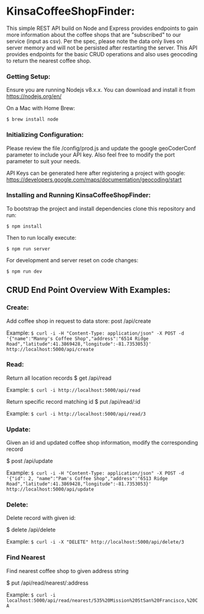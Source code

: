 # KinsaCoffeeShopFinder:
This simple REST API build on Node and Express provides endpoints to gain more information about the coffee shops that are "subscribed" to our service (input as csv). Per the spec, please note the data only lives on server memory and will not be persisted after restarting the server.
This API provides endpoints for the basic CRUD operations and also uses geocoding to return the nearest coffee shop.

### Getting Setup:
Ensure you are running Nodejs v8.x.x. You can download and install it from https://nodejs.org/en/

On a Mac with Home Brew:

`$ brew install node`

### Initializing Configuration:
Please review the file /config/prod.js and update the google geoCoderConf parameter to include your API key. Also feel free to modify the port parameter to suit your needs.

API Keys can be generated here after registering a project with google: https://developers.google.com/maps/documentation/geocoding/start

### Installing and Running KinsaCoffeeShopFinder:
To bootstrap the project and install dependencies clone this repository and run:

`$ npm install`

Then to run locally execute:

`$ npm run server`

For development and server reset on code changes:

`$ npm run dev`


## CRUD End Point Overview With Examples:
### Create:
Add coffee shop in request to data store:
post /api/create

Example:
  `$ curl -i -H "Content-Type: application/json" -X POST -d '{"name":"Manny's Coffee Shop","address":"6514 Ridge Road","latitude":41.3869428,"longitude":-81.7353053}' http://localhost:5000/api/create`

### Read:
Return all location records
$ get /api/read

Example:
  `$ curl -i http://localhost:5000/api/read`

Return specific record matching id
$ put /api/read/:id

Example:
  `$ curl -i http://localhost:5000/api/read/3`

### Update:
Given an id and updated coffee shop information, modify the corresponding record

$ post /api/update

Example:
  `$ curl -i -H "Content-Type: application/json" -X POST -d '{"id": 2, "name":"Pam's Coffee Shop","address":"6513 Ridge Road","latitude":41.3869428,"longitude":-81.7353053}' http://localhost:5000/api/update`

### Delete:
Delete record with given id:

$ delete /api/delete

Example:
`$ curl -i -X "DELETE" http://localhost:5000/api/delete/3`

### Find Nearest
Find nearest coffee shop to given address string

$ put /api/read/nearest/:address

Example:
`$ curl -i localhost:5000/api/read/nearest/535%20Mission%20StSan%20Francisco,%20CA`
